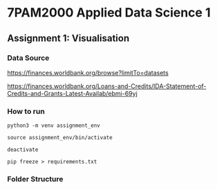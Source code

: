 # 7PAM2000 Applied Data Science 1
## Assignment 1: Visualisation



### Data Source
https://finances.worldbank.org/browse?limitTo=datasets

https://finances.worldbank.org/Loans-and-Credits/IDA-Statement-of-Credits-and-Grants-Latest-Availab/ebmi-69yj


### How to run

`python3 -m venv assignment_env`

`source assignment_env/bin/activate`

`deactivate`

`pip freeze > requirements.txt`


### Folder Structure